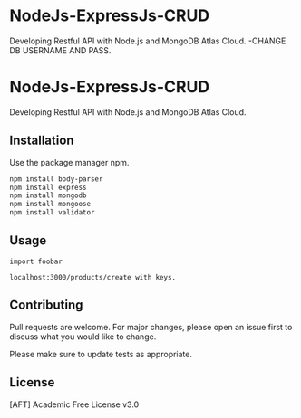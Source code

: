 # NodeJs-ExpressJs-CRUD
Developing Restful API with Node.js and MongoDB Atlas Cloud. 
-CHANGE DB USERNAME AND PASS.

# NodeJs-ExpressJs-CRUD

Developing Restful API with Node.js and MongoDB Atlas Cloud. 

## Installation

Use the package manager npm.

```bash
npm install body-parser
npm install express
npm install mongodb
npm install mongoose
npm install validator
```

## Usage

```nodejs
import foobar

localhost:3000/products/create with keys.
```

## Contributing
Pull requests are welcome. For major changes, please open an issue first to discuss what you would like to change.

Please make sure to update tests as appropriate.

## License
[AFT] Academic Free License v3.0
